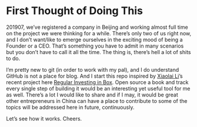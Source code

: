 # First Thought of Doing This

201907, we’ve registered a company in Beijing and working almost full time on the project we were thinking for a while. There’s only two of us right now, and I don’t want/like to emerge ourselves in the exciting mood of being a Founder or a CEO. That’s something you have to admit in many scenarios but you don’t have to call it all the time. The thing is, there’s hell a lot of shits to do.

I’m pretty new to git (in order to work with my pal), and I do understand GitHub is not a place for blog. And I start this repo inspired by [Xiaolai Li][1]’s recent project here [Regular Investing in Box][2]. Open source a book and track every single step of building it would be an interesting yet useful tool for me as well. There’s a lot I would like to share and if I may, it would be great other entrepreneurs in China can have a place to contribute to some of the topics will be addressed here in future, continuously. 

Let’s see how it works. Cheers. 

[1]:	github.com/xiaolai
[2]:	https://github.com/xiaolai/regular-investing-in-box